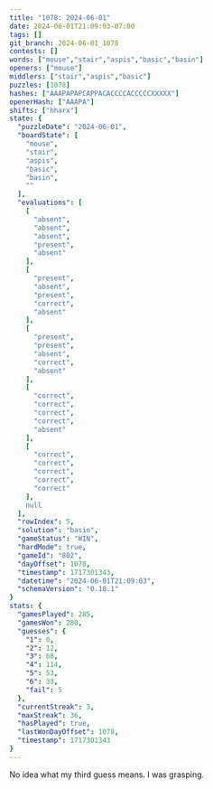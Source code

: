 ```yaml
---
title: "1078: 2024-06-01"
date: 2024-06-01T21:09:03-07:00
tags: []
git_branch: 2024-06-01_1078
contests: []
words: ["mouse","stair","aspis","basic","basin"]
openers: ["mouse"]
middlers: ["stair","aspis","basic"]
puzzles: [1078]
hashes: ["AAAPAPAPCAPPACACCCCACCCCCXXXXX"]
openerHash: ["AAAPA"]
shifts: ["hharx"]
state: {
  "puzzleDate": "2024-06-01",
  "boardState": [
    "mouse",
    "stair",
    "aspis",
    "basic",
    "basin",
    ""
  ],
  "evaluations": [
    [
      "absent",
      "absent",
      "absent",
      "present",
      "absent"
    ],
    [
      "present",
      "absent",
      "present",
      "correct",
      "absent"
    ],
    [
      "present",
      "present",
      "absent",
      "correct",
      "absent"
    ],
    [
      "correct",
      "correct",
      "correct",
      "correct",
      "absent"
    ],
    [
      "correct",
      "correct",
      "correct",
      "correct",
      "correct"
    ],
    null
  ],
  "rowIndex": 5,
  "solution": "basin",
  "gameStatus": "WIN",
  "hardMode": true,
  "gameId": "802",
  "dayOffset": 1078,
  "timestamp": 1717301343,
  "datetime": "2024-06-01T21:09:03",
  "schemaVersion": "0.18.1"
}
stats: {
  "gamesPlayed": 285,
  "gamesWon": 280,
  "guesses": {
    "1": 0,
    "2": 12,
    "3": 68,
    "4": 114,
    "5": 53,
    "6": 33,
    "fail": 5
  },
  "currentStreak": 3,
  "maxStreak": 36,
  "hasPlayed": true,
  "lastWonDayOffset": 1078,
  "timestamp": 1717301343
}
---
```

<!-- more -->
No idea what my third guess means. I was grasping. 
